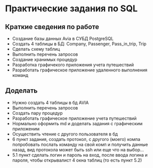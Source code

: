# Практические задания по SQL
## Краткие сведения по работе
* Создание базы данных Avia в СУБД PostgreSQL
* Создать 4 таблицы в БД: Company, Passenger, Pass_in_trip, Trip
* Сделать схему таблиц
* Выполнить перечень запросов
* Создание хранимых процедур
* Разработка графичекого приложения учета путешествий
* Разработать графическое приложение удаленного выполнения команд
## Доделать
* Нужно создать 4 таблицы в бд AVIA 
* Выполнить перечень запросов
* Создать пару процедур
* Разработать графическое приложение учета путешествий 
* Нормально оформить md и доделать задания с графическим приложеним
* Осуществить чтение с другого пользователя в бд
* 6 пункт задания, создать протокол, с другого (моего) компа попробовать послать команду на свой комп и получить данные назад, вид протокола может быть ssh или еще что на выбор...
* 5.1 пункт сделать логин и пароль на вход, после ввода логина и пароля, чтобы открывалист 4 окна таблиц (то есть пункт 5.2)
